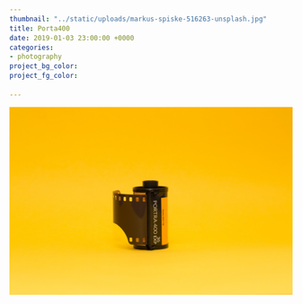 ```yaml
---
thumbnail: "../static/uploads/markus-spiske-516263-unsplash.jpg"
title: Porta400
date: 2019-01-03 23:00:00 +0000
categories:
- photography
project_bg_color: 
project_fg_color: 

---
```

![](/static/uploads/markus-spiske-516263-unsplash.jpg)